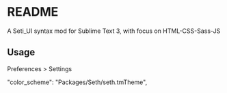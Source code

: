 # README #

A Seti_UI syntax mod for Sublime Text 3, with focus on HTML-CSS-Sass-JS

## Usage ##

Preferences > Settings 

"color_scheme": "Packages/Seth/seth.tmTheme",